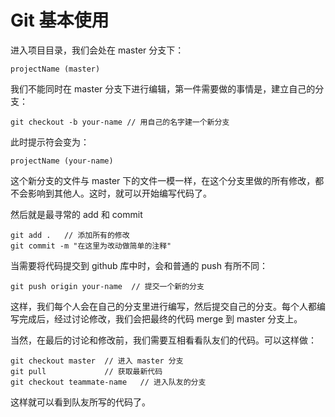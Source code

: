 # Git 基本使用
进入项目目录，我们会处在 master 分支下：

```
projectName (master)
```

我们不能同时在 master 分支下进行编辑，第一件需要做的事情是，建立自己的分支：

```
git checkout -b your-name // 用自己的名字建一个新分支 
```

此时提示符会变为：

```
projectName (your-name)
```

这个新分支的文件与 master 下的文件一模一样，在这个分支里做的所有修改，都不会影响到其他人。这时，就可以开始编写代码了。

然后就是最寻常的 add 和 commit
```
git add .   // 添加所有的修改
git commit -m "在这里为改动做简单的注释"
```

当需要将代码提交到 github 库中时，会和普通的 push 有所不同：
```
git push origin your-name  // 提交一个新的分支
```

这样，我们每个人会在自己的分支里进行编写，然后提交自己的分支。每个人都编写完成后，经过讨论修改，我们会把最终的代码 merge 到 master 分支上。

当然，在最后的讨论和修改前，我们需要互相看看队友们的代码。可以这样做：

```
git checkout master  // 进入 master 分支
git pull             // 获取最新代码
git checkout teammate-name   // 进入队友的分支
```

这样就可以看到队友所写的代码了。
